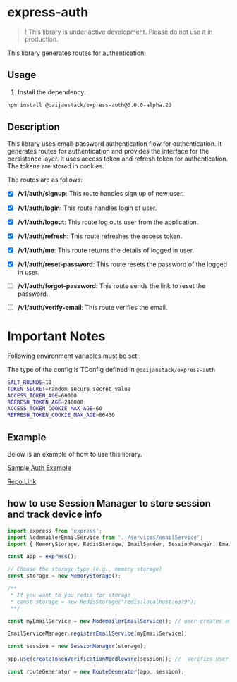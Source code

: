 # express-auth

> ! This library is under active development. Please do not use it in production.

This library generates routes for authentication.

## Usage

1. Install the dependency.

```bash
npm install @baijanstack/express-auth@0.0.0-alpha.20
```

## Description

This library uses email-password authentication flow for authentication. It generates routes for authentication and provides the interface for the persistence layer. It uses access token and refresh token for authentication. The tokens are stored in cookies.

The routes are as follows:

- [x] **/v1/auth/signup**: This route handles sign up of new user.

- [x] **/v1/auth/login**: This route handles login of user.

- [x] **/v1/auth/logout**: This route log outs user from the application.

- [x] **/v1/auth/refresh**: This route refreshes the access token.

- [x] **/v1/auth/me**: This route returns the details of logged in user.

- [x] **/v1/auth/reset-password**: This route resets the password of the logged in user.

- [ ] **/v1/auth/forgot-password**: This route sends the link to reset the password.

- [ ] **/v1/auth/verify-email**: This route verifies the email.

# Important Notes

Following environment variables must be set:

The type of the config is TConfig defined in `@baijanstack/express-auth`

```bash
SALT_ROUNDS=10
TOKEN_SECRET=random_secure_secret_value
ACCESS_TOKEN_AGE=60000
REFRESH_TOKEN_AGE=240000
ACCESS_TOKEN_COOKIE_MAX_AGE=60
REFRESH_TOKEN_COOKIE_MAX_AGE=86400
```

## Example

Below is an example of how to use this library.

[Sample Auth Example](https://github.com/baijanathTharu/sample-auth-example)

[Repo Link](https://github.com/baijanathTharu/baijanstack/tree/main/packages/express-auth)

## how to use Session Manager to store session and track device info

```javascript
import express from 'express';
import NodemailerEmailService from '../services/emailService';
import { MemoryStorage, RedisStorage, EmailSender, SessionManager, EmailServiceManager, createTokenVerificationMiddleware } from '@baijanstack/express-auth';

const app = express();

// Choose the storage type (e.g., memory storage)
const storage = new MemoryStorage();

/**
 * If you want to you redis for storage
 * const storage = new RedisStorage("redis:localhost:6379");
 **/

const myEmailService = new NodemailerEmailService(); // user creates email service using any service like nodemailer, ses , sendgrid

EmailServiceManager.registerEmailService(myEmailService);

const session = new SessionManager(storage);

app.use(createTokenVerificationMiddleware(session)); //  Verifies user tokens and user device .

const routeGenerator = new RouteGenerator(app, session);
```
